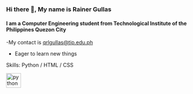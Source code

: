 ### Hi there 👋, My name is Rainer Gullas
#### I am a Computer Engineering student from Technological Institute of the Philippines Quezon City
-My contact is qrlgullas@tip.edu.ph
- Eager to learn new things

Skills: Python / HTML / CSS



[<img src='https://cdn.jsdelivr.net/npm/simple-icons@3.0.1/icons/python.svg' alt='python' height='40'>](https://github.com/topics/python-icon)  
